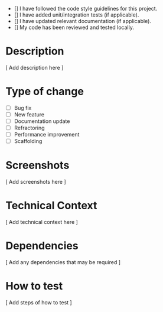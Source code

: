  - [] I have followed the code style guidelines for this project.
 - [] I have added unit/integration tests (if applicable).
 - [] I have updated relevant documentation (if applicable).
 - [] My code has been reviewed and tested locally.
 
# Description
[ Add description here ]

# Type of change
- [ ] Bug fix
- [ ] New feature
- [ ] Documentation update
- [ ] Refractoring
- [ ] Performance improvement
- [ ] Scaffolding

# Screenshots
[ Add screenshots here ]

# Technical Context
[ Add technical context here ]

# Dependencies
[ Add any dependencies that may be required ]

# How to test
[ Add steps of how to test ]